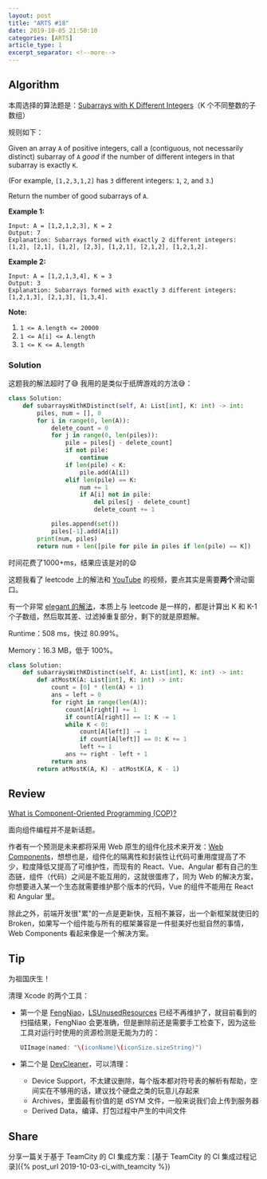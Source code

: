 ```yaml
---
layout: post
title: "ARTS #18"
date: 2019-10-05 21:50:10
categories: [ARTS]
article_type: 1
excerpt_separator: <!--more-->
---
```



## Algorithm

本周选择的算法题是：[Subarrays with K Different Integers](<https://leetcode.com/problems/subarrays-with-k-different-integers/>)（K 个不同整数的子数组）

<!--more-->

规则如下：

Given an array `A` of positive integers, call a (contiguous, not necessarily distinct) subarray of `A` *good* if the number of different integers in that subarray is exactly `K`.

(For example, `[1,2,3,1,2]` has `3` different integers: `1`, `2`, and `3`.)

Return the number of good subarrays of `A`.



**Example 1:**

```
Input: A = [1,2,1,2,3], K = 2
Output: 7
Explanation: Subarrays formed with exactly 2 different integers: [1,2], [2,1], [1,2], [2,3], [1,2,1], [2,1,2], [1,2,1,2].
```

**Example 2:**

```
Input: A = [1,2,1,3,4], K = 3
Output: 3
Explanation: Subarrays formed with exactly 3 different integers: [1,2,1,3], [2,1,3], [1,3,4].
```

 

**Note:**

1. `1 <= A.length <= 20000`
2. `1 <= A[i] <= A.length`
3. `1 <= K <= A.length`

### Solution

这题我的解法超时了:sweat_smile: 我用的是类似于纸牌游戏的方法:sweat_smile:：

```python
class Solution:
    def subarraysWithKDistinct(self, A: List[int], K: int) -> int:
        piles, num = [], 0
        for i in range(0, len(A)):
            delete_count = 0
            for j in range(0, len(piles)):
                pile = piles[j - delete_count]
                if not pile:
                    continue
                if len(pile) < K:
                    pile.add(A[i])
                elif len(pile) == K:
                    num += 1
                    if A[i] not in pile:
                        del piles[j - delete_count]
                        delete_count += 1

            piles.append(set())
            piles[-1].add(A[i])
        print(num, piles)
        return num + len([pile for pile in piles if len(pile) == K])
```

时间花费了1000+ms，结果应该是对的:anguished:

这题我看了 leetcode 上的解法和 [YouTube](https://www.youtube.com/watch?v=FZPtxuxArLU) 的视频，要点其实是需要**两个**滑动窗口。

有一个非常 [elegant 的解法](https://leetcode.com/problems/subarrays-with-k-different-integers/discuss/234482/JavaC%2B%2BPython-Sliding-Window-atMost(K)-atMost(K-1))，本质上与 leetcode 是一样的，都是计算出 K 和 K-1 个子数组，然后取其差、过滤掉重复部分，剩下的就是原题解。



Runtime：508 ms，快过 80.99%。

Memory：16.3 MB，低于 100%。

```python
class Solution:
    def subarraysWithKDistinct(self, A: List[int], K: int) -> int:
        def atMostK(A: List[int], K: int) -> int:
            count = [0] * (len(A) + 1)
            ans = left = 0
            for right in range(len(A)):
                count[A[right]] += 1
                if count[A[right]] == 1: K -= 1
                while K < 0:
                    count[A[left]] -= 1
                    if count[A[left]] == 0: K += 1
                    left += 1
                ans += right - left + 1
            return ans
        return atMostK(A, K) - atMostK(A, K - 1)
```


## Review

[What is Component-Oriented Programming (COP)?](https://medium.com/better-programming/what-is-component-oriented-programming-cop-10b32ae1fa1c)

面向组件编程并不是新话题。

作者有一个预测是未来都将采用 Web 原生的组件化技术来开发：[Web Components](https://developer.mozilla.org/en-US/docs/Web/Web_Components?source=post_page-----10b32ae1fa1c----------------------)，想想也是，组件化的隔离性和封装性让代码可重用度提高了不少，粒度降低又提高了可维护性，而现有的 React、Vue、Angular 都有自己的生态链，组件（代码）之间是不能互用的，这就很蛋疼了，同为 Web 的解决方案，你想要进入某一个生态就需要维护那个版本的代码，Vue 的组件不能用在 React 和 Angular 里。

除此之外，前端开发很"累"的一点是更新快，互相不兼容，出一个新框架就使旧的 Broken，如果写一个组件能与所有的框架兼容是一件挺美好也挺自然的事情，Web Components 看起来像是一个解决方案。

## Tip

为祖国庆生！

清理 Xcode 的两个工具：

- 第一个是 [FengNiao](https://github.com/onevcat/FengNiao)，[LSUnusedResources](https://github.com/tinymind/LSUnusedResources) 已经不再维护了，就目前看到的扫描结果，FengNiao 会更准确，但是删除前还是需要手工检查下，因为这些工具对运行时使用的资源检测是无能为力的：

  ```swift
  UIImage(named: "\(iconName)\(iconSize.sizeString)")
  ```

- 第二个是 [DevCleaner](https://github.com/vashpan/xcode-dev-cleaner)，可以清理：

  - Device Support，不太建议删除，每个版本都对符号表的解析有帮助，空间实在不够用的话，建议找个硬盘之类的玩意儿存起来
  - Archives，里面最有价值的是 dSYM 文件，一般来说我们会上传到服务器
  - Derived Data，编译、打包过程中产生的中间文件

## Share

分享一篇关于基于 TeamCity 的 CI 集成方案：[基于 TeamCity 的 CI 集成过程记录]({% post_url 2019-10-03-ci_with_teamcity %})
